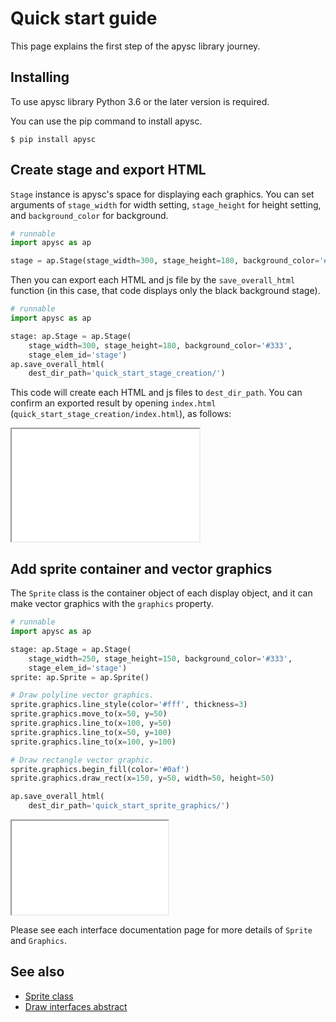 # Quick start guide

This page explains the first step of the apysc library journey.

## Installing

To use apysc library Python 3.6 or the later version is required.

You can use the pip command to install apysc.

```
$ pip install apysc
```

## Create stage and export HTML

`Stage` instance is apysc's space for displaying each graphics. You can set arguments of `stage_width` for width setting, `stage_height` for height setting, and `background_color` for background.

```py
# runnable
import apysc as ap

stage = ap.Stage(stage_width=300, stage_height=180, background_color='#333')
```

Then you can export each HTML and js file by the `save_overall_html` function (in this case, that code displays only the black background stage).

```py
# runnable
import apysc as ap

stage: ap.Stage = ap.Stage(
    stage_width=300, stage_height=180, background_color='#333',
    stage_elem_id='stage')
ap.save_overall_html(
    dest_dir_path='quick_start_stage_creation/')
```

This code will create each HTML and js files to `dest_dir_path`. You can confirm an exported result by opening `index.html` (`quick_start_stage_creation/index.html`), as follows:

<iframe src="static/quick_start_stage_creation/index.html" width="300" height="180"></iframe>

## Add sprite container and vector graphics

The `Sprite` class is the container object of each display object, and it can make vector graphics with the `graphics` property.

```py
# runnable
import apysc as ap

stage: ap.Stage = ap.Stage(
    stage_width=250, stage_height=150, background_color='#333',
    stage_elem_id='stage')
sprite: ap.Sprite = ap.Sprite()

# Draw polyline vector graphics.
sprite.graphics.line_style(color='#fff', thickness=3)
sprite.graphics.move_to(x=50, y=50)
sprite.graphics.line_to(x=100, y=50)
sprite.graphics.line_to(x=50, y=100)
sprite.graphics.line_to(x=100, y=100)

# Draw rectangle vector graphic.
sprite.graphics.begin_fill(color='#0af')
sprite.graphics.draw_rect(x=150, y=50, width=50, height=50)

ap.save_overall_html(
    dest_dir_path='quick_start_sprite_graphics/')
```

<iframe src="static/quick_start_sprite_graphics/index.html" width="250" height="150"></iframe>

Please see each interface documentation page for more details of `Sprite` and `Graphics`\.

## See also

- [Sprite class](sprite.md)
- [Draw interfaces abstract](draw_interfaces_abstract.md)
